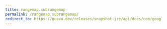 ```yaml
---
title: rangemap.subrangemap
permalink: /rangemap.subrangemap/
redirect_to: https://guava.dev/releases/snapshot-jre/api/docs/com/google/common/collect/RangeMap.html#subRangeMap-com.google.common.collect.Range-
---
```

